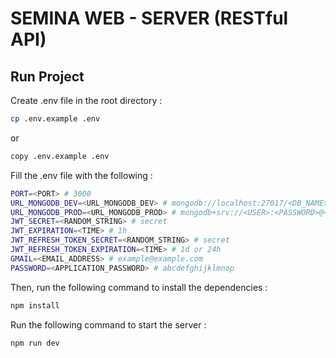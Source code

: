 # SEMINA WEB - SERVER (RESTful API)

## Run Project

Create .env file in the root directory :

```sh
cp .env.example .env
```

or

```sh
copy .env.example .env
```

Fill the .env file with the following :

```sh
PORT=<PORT> # 3000
URL_MONGODB_DEV=<URL_MONGODB_DEV> # mongodb://localhost:27017/<DB_NAME>
URL_MONGODB_PROD=<URL_MONGODB_PROD> # mongodb+srv://<USER>:<PASSWORD>@<CLUSTER_NAME>.poo9ipk.mongodb.net/<DB_NAME>
JWT_SECRET=<RANDOM_STRING> # secret
JWT_EXPIRATION=<TIME> # 1h
JWT_REFRESH_TOKEN_SECRET=<RANDOM_STRING> # secret
JWT_REFRESH_TOKEN_EXPIRATION=<TIME> # 1d or 24h
GMAIL=<EMAIL_ADDRESS> # example@example.com
PASSWORD=<APPLICATION_PASSWORD> # abcdefghijklmnop
```

Then, run the following command to install the dependencies :

```sh
npm install
```

Run the following command to start the server :

```sh
npm run dev
```
